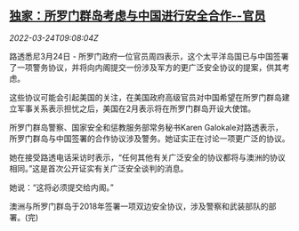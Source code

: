 <!--1648114262000-->
[独家：所罗门群岛考虑与中国进行安全合作--官员](https://cn.reuters.com/article/solomon-islands-china-exclusive-0324-thu-idCNKCS2LL0UB)
------

<div><i>2022-03-24T09:08:04Z</i></div><p>路透悉尼3月24日 - 所罗门政府一位官员周四表示，这个太平洋岛国已与中国签署了一项警务协议，并将向内阁提交一份涉及军方的更广泛安全协议的提案，供其考虑。</p><p>这些协议可能会引起美国的关注，在美国政府高级官员对中国希望在所罗门群岛建立军事关系表示担忧之后，美国在2月表示将在所罗门群岛开设大使馆。</p><p>所罗门群岛警察、国家安全和惩教服务部常务秘书Karen Galokale对路透表示，所罗门群岛与中国签署的合作协议涉及警务。她证实正在讨论一项更广泛的协议。</p><p>她在接受路透电话采访时表示，“任何其他有关广泛安全的协议都将与澳洲的协议相同。”这是首次公开证实有关广泛安全谈判的消息。</p><p>她说：“这将必须提交给内阁。”</p><p>澳洲与所罗门群岛于2018年签署一项双边安全协议，涉及警察和武装部队的部署。(完)</p>
